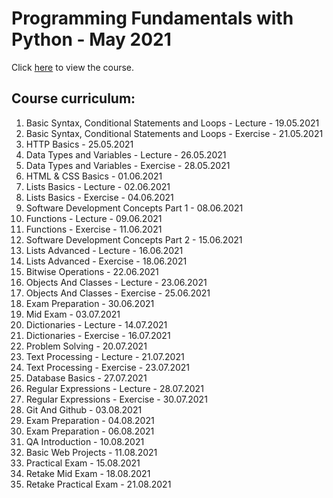 # Programming Fundamentals with Python - May 2021

Click [here](https://softuni.bg/trainings/3368/python-fundamentals-may-2021/internal) to view the course.

## Course curriculum:
1. Basic Syntax, Conditional Statements and Loops - Lecture - 19.05.2021
2. Basic Syntax, Conditional Statements and Loops - Exercise - 21.05.2021
3. HTTP Basics - 25.05.2021
4. Data Types and Variables - Lecture - 26.05.2021
5. Data Types and Variables - Exercise - 28.05.2021
6. HTML & CSS Basics - 01.06.2021
7. Lists Basics - Lecture - 02.06.2021
8. Lists Basics - Exercise - 04.06.2021
9. Software Development Concepts Part 1 - 08.06.2021
10. Functions - Lecture - 09.06.2021
11. Functions - Exercise - 11.06.2021
12. Software Development Concepts Part 2 - 15.06.2021
13. Lists Advanced - Lecture - 16.06.2021
14. Lists Advanced - Exercise - 18.06.2021
15. Bitwise Operations - 22.06.2021
16. Objects And Classes - Lecture - 23.06.2021
17. Objects And Classes - Exercise - 25.06.2021
18. Exam Preparation - 30.06.2021
19. Mid Exam - 03.07.2021
20. Dictionaries  - Lecture - 14.07.2021
21. Dictionaries - Exercise - 16.07.2021
22. Problem Solving - 20.07.2021
23. Text Processing - Lecture - 21.07.2021
24. Text Processing - Exercise - 23.07.2021
25. Database Basics - 27.07.2021
26. Regular Expressions - Lecture - 28.07.2021
27. Regular Expressions - Exercise - 30.07.2021
28. Git And Github - 03.08.2021
29. Exam Preparation - 04.08.2021
30. Exam Preparation - 06.08.2021
31. QA Introduction - 10.08.2021
32. Basic Web Projects - 11.08.2021
33. Practical Exam - 15.08.2021
34. Retake Mid Exam - 18.08.2021
35. Retake Practical Exam - 21.08.2021